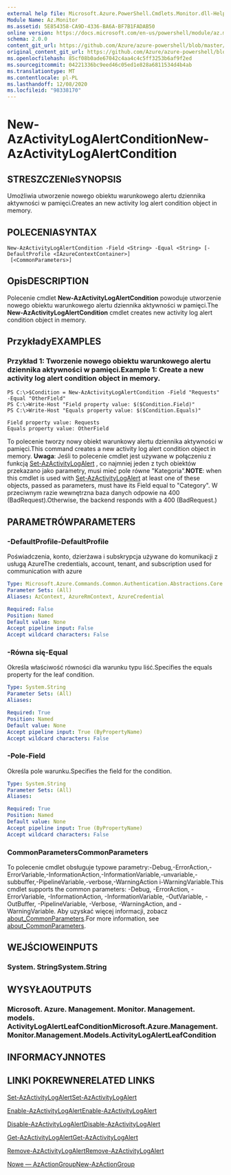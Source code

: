 ```yaml
---
external help file: Microsoft.Azure.PowerShell.Cmdlets.Monitor.dll-Help.xml
Module Name: Az.Monitor
ms.assetid: 5E854358-CA9D-4336-BA6A-BF7B1FADAB50
online version: https://docs.microsoft.com/en-us/powershell/module/az.monitor/new-azactivitylogalertcondition
schema: 2.0.0
content_git_url: https://github.com/Azure/azure-powershell/blob/master/src/Monitor/Monitor/help/New-AzActivityLogAlertCondition.md
original_content_git_url: https://github.com/Azure/azure-powershell/blob/master/src/Monitor/Monitor/help/New-AzActivityLogAlertCondition.md
ms.openlocfilehash: 85cf08b0ade67042c4aa4c4c5ff3253b6af9f2ed
ms.sourcegitcommit: 04221336bc9eed46c05ed1e828a6811534d4b4ab
ms.translationtype: MT
ms.contentlocale: pl-PL
ms.lasthandoff: 12/08/2020
ms.locfileid: "98338170"
---
```

# <span data-ttu-id="579b5-101">New-AzActivityLogAlertCondition</span><span class="sxs-lookup"><span data-stu-id="579b5-101">New-AzActivityLogAlertCondition</span></span>

## <span data-ttu-id="579b5-102">STRESZCZENIe</span><span class="sxs-lookup"><span data-stu-id="579b5-102">SYNOPSIS</span></span>
<span data-ttu-id="579b5-103">Umożliwia utworzenie nowego obiektu warunkowego alertu dziennika aktywności w pamięci.</span><span class="sxs-lookup"><span data-stu-id="579b5-103">Creates an new activity log alert condition object in memory.</span></span>

## <span data-ttu-id="579b5-104">POLECENIA</span><span class="sxs-lookup"><span data-stu-id="579b5-104">SYNTAX</span></span>

```
New-AzActivityLogAlertCondition -Field <String> -Equal <String> [-DefaultProfile <IAzureContextContainer>]
 [<CommonParameters>]
```

## <span data-ttu-id="579b5-105">Opis</span><span class="sxs-lookup"><span data-stu-id="579b5-105">DESCRIPTION</span></span>
<span data-ttu-id="579b5-106">Polecenie cmdlet **New-AzActivityLogAlertCondition** powoduje utworzenie nowego obiektu warunkowego alertu dziennika aktywności w pamięci.</span><span class="sxs-lookup"><span data-stu-id="579b5-106">The **New-AzActivityLogAlertCondition** cmdlet creates new activity log alert condition object in memory.</span></span>

## <span data-ttu-id="579b5-107">Przykłady</span><span class="sxs-lookup"><span data-stu-id="579b5-107">EXAMPLES</span></span>

### <span data-ttu-id="579b5-108">Przykład 1: Tworzenie nowego obiektu warunkowego alertu dziennika aktywności w pamięci.</span><span class="sxs-lookup"><span data-stu-id="579b5-108">Example 1: Create a new activity log alert condition object in memory.</span></span>
```
PS C:\>$Condition = New-AzActivityLogAlertCondition -Field "Requests" -Equal "OtherField"
PS C:\>Write-Host "Field property value: $($Condition.Field)"
PS C:\>Write-Host "Equals property value: $($Condition.Equals)"

Field property value: Requests
Equals property value: OtherField
```

<span data-ttu-id="579b5-109">To polecenie tworzy nowy obiekt warunkowy alertu dziennika aktywności w pamięci.</span><span class="sxs-lookup"><span data-stu-id="579b5-109">This command creates a new activity log alert condition object in memory.</span></span>
<span data-ttu-id="579b5-110">**Uwaga**: Jeśli to polecenie cmdlet jest używane w połączeniu z funkcją [Set-AzActivityLogAlert](https://docs.microsoft.com/en-us/powershell/module/az.monitor/set-azactivitylogalert) , co najmniej jeden z tych obiektów przekazano jako parametry, musi mieć pole równe "Kategoria".</span><span class="sxs-lookup"><span data-stu-id="579b5-110">**NOTE**: when this cmdlet is used with [Set-AzActivityLogAlert](https://docs.microsoft.com/en-us/powershell/module/az.monitor/set-azactivitylogalert) at least one of these objects, passed as parameters, must have its Field equal to "Category".</span></span> <span data-ttu-id="579b5-111">W przeciwnym razie wewnętrzna baza danych odpowie na 400 (BadRequest).</span><span class="sxs-lookup"><span data-stu-id="579b5-111">Otherwise, the backend responds with a 400 (BadRequest.)</span></span>

## <span data-ttu-id="579b5-112">PARAMETRÓW</span><span class="sxs-lookup"><span data-stu-id="579b5-112">PARAMETERS</span></span>

### <span data-ttu-id="579b5-113">-DefaultProfile</span><span class="sxs-lookup"><span data-stu-id="579b5-113">-DefaultProfile</span></span>
<span data-ttu-id="579b5-114">Poświadczenia, konto, dzierżawa i subskrypcja używane do komunikacji z usługą Azure</span><span class="sxs-lookup"><span data-stu-id="579b5-114">The credentials, account, tenant, and subscription used for communication with azure</span></span>

```yaml
Type: Microsoft.Azure.Commands.Common.Authentication.Abstractions.Core.IAzureContextContainer
Parameter Sets: (All)
Aliases: AzContext, AzureRmContext, AzureCredential

Required: False
Position: Named
Default value: None
Accept pipeline input: False
Accept wildcard characters: False
```

### <span data-ttu-id="579b5-115">-Równa się</span><span class="sxs-lookup"><span data-stu-id="579b5-115">-Equal</span></span>
<span data-ttu-id="579b5-116">Określa właściwość równości dla warunku typu liść.</span><span class="sxs-lookup"><span data-stu-id="579b5-116">Specifies the equals property for the leaf condition.</span></span>

```yaml
Type: System.String
Parameter Sets: (All)
Aliases:

Required: True
Position: Named
Default value: None
Accept pipeline input: True (ByPropertyName)
Accept wildcard characters: False
```

### <span data-ttu-id="579b5-117">-Pole</span><span class="sxs-lookup"><span data-stu-id="579b5-117">-Field</span></span>
<span data-ttu-id="579b5-118">Określa pole warunku.</span><span class="sxs-lookup"><span data-stu-id="579b5-118">Specifies the field for the condition.</span></span>

```yaml
Type: System.String
Parameter Sets: (All)
Aliases:

Required: True
Position: Named
Default value: None
Accept pipeline input: True (ByPropertyName)
Accept wildcard characters: False
```

### <span data-ttu-id="579b5-119">CommonParameters</span><span class="sxs-lookup"><span data-stu-id="579b5-119">CommonParameters</span></span>
<span data-ttu-id="579b5-120">To polecenie cmdlet obsługuje typowe parametry:-Debug,-ErrorAction,-ErrorVariable,-InformationAction,-InformationVariable,-unvariable,-subbuffer,-PipelineVariable,-verbose,-WarningAction i-WarningVariable.</span><span class="sxs-lookup"><span data-stu-id="579b5-120">This cmdlet supports the common parameters: -Debug, -ErrorAction, -ErrorVariable, -InformationAction, -InformationVariable, -OutVariable, -OutBuffer, -PipelineVariable, -Verbose, -WarningAction, and -WarningVariable.</span></span> <span data-ttu-id="579b5-121">Aby uzyskać więcej informacji, zobacz [about_CommonParameters](http://go.microsoft.com/fwlink/?LinkID=113216).</span><span class="sxs-lookup"><span data-stu-id="579b5-121">For more information, see [about_CommonParameters](http://go.microsoft.com/fwlink/?LinkID=113216).</span></span>

## <span data-ttu-id="579b5-122">WEJŚCIOWE</span><span class="sxs-lookup"><span data-stu-id="579b5-122">INPUTS</span></span>

### <span data-ttu-id="579b5-123">System. String</span><span class="sxs-lookup"><span data-stu-id="579b5-123">System.String</span></span>

## <span data-ttu-id="579b5-124">WYSYŁA</span><span class="sxs-lookup"><span data-stu-id="579b5-124">OUTPUTS</span></span>

### <span data-ttu-id="579b5-125">Microsoft. Azure. Management. Monitor. Management. models. ActivityLogAlertLeafCondition</span><span class="sxs-lookup"><span data-stu-id="579b5-125">Microsoft.Azure.Management.Monitor.Management.Models.ActivityLogAlertLeafCondition</span></span>

## <span data-ttu-id="579b5-126">INFORMACYJN</span><span class="sxs-lookup"><span data-stu-id="579b5-126">NOTES</span></span>

## <span data-ttu-id="579b5-127">LINKI POKREWNE</span><span class="sxs-lookup"><span data-stu-id="579b5-127">RELATED LINKS</span></span>

[<span data-ttu-id="579b5-128">Set-AzActivityLogAlert</span><span class="sxs-lookup"><span data-stu-id="579b5-128">Set-AzActivityLogAlert</span></span>](./Set-AzActivityLogAlert.md)

[<span data-ttu-id="579b5-129">Enable-AzActivityLogAlert</span><span class="sxs-lookup"><span data-stu-id="579b5-129">Enable-AzActivityLogAlert</span></span>](./Enable-AzActivityLogAlert.md)

[<span data-ttu-id="579b5-130">Disable-AzActivityLogAlert</span><span class="sxs-lookup"><span data-stu-id="579b5-130">Disable-AzActivityLogAlert</span></span>](./Disable-AzActivityLogAlert.md)

[<span data-ttu-id="579b5-131">Get-AzActivityLogAlert</span><span class="sxs-lookup"><span data-stu-id="579b5-131">Get-AzActivityLogAlert</span></span>](./Get-AzActivityLogAlert.md)

[<span data-ttu-id="579b5-132">Remove-AzActivityLogAlert</span><span class="sxs-lookup"><span data-stu-id="579b5-132">Remove-AzActivityLogAlert</span></span>](./Remove-AzActivityLogAlert.md)

[<span data-ttu-id="579b5-133">Nowe — AzActionGroup</span><span class="sxs-lookup"><span data-stu-id="579b5-133">New-AzActionGroup</span></span>](./Get-AzActionGroup.md)
